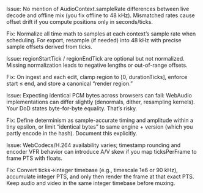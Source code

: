 Issue: No mention of AudioContext.sampleRate differences between live decode and offline mix (you fix offline to 48 kHz). Mismatched rates cause offset drift if you compute positions only in seconds/ticks.

Fix: Normalize all time math to samples at each context’s sample rate when scheduling. For export, resample (if needed) into 48 kHz with precise sample offsets derived from ticks.

Issue: regionStartTick / regionEndTick are optional but not normalized. Missing normalization leads to negative lengths or out-of-range offsets.

Fix: On ingest and each edit, clamp region to [0, durationTicks], enforce start ≤ end, and store a canonical “render region.”

Issue: Expecting identical PCM bytes across browsers can fail: WebAudio implementations can differ slightly (denormals, dither, resampling kernels). Your DoD states byte-for-byte equality. That’s risky.

Fix: Define determinism as sample-accurate timing and amplitude within a tiny epsilon, or limit “identical bytes” to same engine + version (which you partly encode in the hash). Document this explicitly.

Issue: WebCodecs/H.264 availability varies; timestamp rounding and encoder VFR behavior can introduce A/V skew if you map ticksPerFrame to frame PTS with floats.

Fix: Convert ticks→integer timebase (e.g., timescale 1e6 or 90 kHz), accumulate integer PTS, and only then render the frame at that exact PTS. Keep audio and video in the same integer timebase before muxing.
